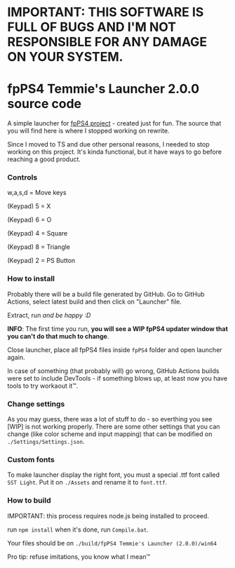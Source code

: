 # IMPORTANT: THIS SOFTWARE IS FULL OF BUGS AND I'M NOT RESPONSIBLE FOR ANY DAMAGE ON YOUR SYSTEM.

# fpPS4 Temmie's Launcher 2.0.0 source code
A simple launcher for <a href="https://github.com/red-prig/fpPS4/">fpPS4 project</a> - created just for fun.
The source that you will find here is where I stopped working on rewrite.

Since I moved to TS and due other personal reasons, I needed to stop working on this project. It's kinda functional, but it have ways to go before reaching a good product.

### Controls
w,a,s,d = Move keys

(Keypad) 5 = X

(Keypad) 6 = O

(Keypad) 4 = Square

(Keypad) 8 = Triangle

(Keypad) 2 = PS Button

### How to install
Probably there will be a build file generated by GitHub. Go to GitHub Actions, select latest build and then click on "Launcher" file.

Extract, run _and be happy :D_

**INFO**: The first time you run, **you will see a WIP fpPS4 updater window that you can't do that much to change**.

Close launcher, place all fpPS4 files inside `fpPS4` folder and open launcher again.

In case of something (that probably will) go wrong, GitHub Actions builds were set to include DevTools - if something blows up, at least now you have tools to try workaout it™.

### Change settings
As you may guess, there was a lot of stuff to do - so everthing you see [WIP] is not working properly.
There are some other settings that you can change (like color scheme and input mapping) that can be modified on `./Settings/Settings.json`.

### Custom fonts
To make launcher display the right font, you must a special .ttf font called `SST Light`.
Put it on `./Assets` and rename it to `font.ttf`.

### How to build
IMPORTANT: this process requires node.js being installed to proceed.

run `npm install`
when it's done, run `Compile.bat`.

Your files should be on `./build/fpPS4 Temmie's Launcher (2.0.0)/win64`

Pro tip: refuse imitations, you know what I mean™ <!-- giggles -->
